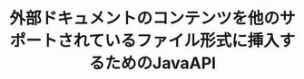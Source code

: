 ---
############################# Static ############################
layout: "auto-gen-gist"
draft: false
path: "ja/assembly/java/document/xlsx"
otherformats: PDF HTML XPS TIFF MHTML TXT XAML EPUB SVG PS PCL XML OTT OXPS MD POT OTP DOC DOCX DOCM DOT DOTX DOTM RTF ODT OTT XLS XLT XLSM XLTX XLTM XLSB ODS PPT PPTX PPTM PPS PPSX PPSM  POTX POTM ODP EML EMLX MSG 

############################# Head ############################
head_title: "Java API：外部ドキュメントのコンテンツをXLSXファイル形式に追加"
head_description: "GroupDocs.Assembly Java APIを使用すると、外部ドキュメントのコンテンツをPDF、DOCX、RTF、XLSX、CSV、PPTX、EML、MSGなどのさまざまなファイル形式に動的に挿入できます。"

############################# Header ############################
title: "外部ドキュメントのコンテンツを他のサポートされているファイル形式に挿入するためのJavaAPI"
description: "GroupDocs.Assembly for Javaは、外部ドキュメントのコンテンツをレポート、電子メール、およびPDF、DOC、DOCX、XLSX、CSV、PPTX、EML、MSGなどのサポートされているさまざまなファイル形式に挿入するための機能を提供します。"

######################### Download Button #######################
button:
    enable: true

############################# About ############################
about:
    enable: true
    title: "Javaを介して外部ドキュメントのコンテンツを他の一般的なファイル形式に挿入するにはどうすればよいですか？"
    content: |
      ドキュメントまたはファイルは、ユーザーが後の段階で取得できる情報を含む電子コピーまたはハードコピーです。ウィキペディアによると、ドキュメントは、表形式のドキュメント、リスト、フォーム、科学チャートのように構造化することも、本や新聞記事のように半構造化することも、手書きのメモのように非構造化することもできます。 GroupDocs.Assembly for Javaは、ソフトウェア開発者がドキュメントの自動化とレポート作成のための強力なアプリケーションを構築できるようにする非常に便利なAPIです。 PDF、Microsoft Word、Excelワークシート、PowerPoint、HTML、Outlook電子メールなどの多数のドキュメント形式の識別と操作を完全にサポートします。テンプレート要素の操作、リストレポート、チャートレポート、テーブルレポートなど、レポートを操作するための多数の高度な機能をサポートしています。さらに、APIは、ドキュメントページへのコンテンツの追加、スプレッドシートセルへのデータの挿入、コンテンツの置換、プレゼンテーションスライドへのコンテンツの追加など、ドキュメントコンテンツの追加と変更に関連するいくつかの高度な機能も完全にサポートします。

############################# content ############################
steps:
    enable: true
    block:
    - title_left: "Javaを介して外部ファイルの内容をWord文書に追加する"
      content_left: |
       GroupDocs.Assembly Java APIは、コンピュータープログラマーが独自のJavaアプリ内でドキュメント操作タスクを処理するのに役立ちます。 外部ドキュメントのファイル内容をさまざまなタイプのドキュメントタイプに完全にサポートします。 次のJavaコード例は、わずか数行のコードで外部ファイルの内容をワードプロセッシングドキュメントに追加する方法を示しています。

      title_right: "ドキュメントのコンテンツをXLSX ファイルに挿入する方法"
      content_right: |
        * ソースドキュメントテンプレートの設定
        * 宛先ドキュメントレポートの設定
        * [DocumentAssembler](https://apireference.groupdocs.com/assembly/java/com.groupdocs.assembly/DocumentAssembler) のインスタンスを作成します
        * [AssembleDocument](https://apireference.groupdocs.com/assembly/java/com.groupdocs.assembly/DocumentAssembler#assembleDocument-java.io.InputStream-java.io.OutputStream-com.groupdocs.assembly.LoadSaveOptions-を呼び出しますcom.groupdocs.assembly.DataSourceInfo...-)ドキュメントをアセンブルするメソッド。 それはサポートします
          * テンプレートドキュメントを読み取るためのストリーム。
          * 結果ドキュメントを書き込むためのストリーム。
          * ドキュメントの読み込みと保存のための追加オプションを指定します。
          * 使用するデータソースオブジェクトに関する情報を提供します。

      gisthash: "abb65f9e514add59870865121ed3c526"
      gistfile: "insert_documents_to_word_processing.java"

    - title_left: "Javaを介して外部ファイルの内容を電子メールメッセージに追加する"
      content_left: |
       GroupDocs.Assembly Java APIには、いくつかの一般的なドキュメントファイル形式および電子メールメッセージへの動的な外部ドキュメントのコンテンツ挿入機能が含まれています。 以下のJavaコードは、プログラマーが外部アプリケーションなしで外部ドキュメントのコンテンツを電子メールドキュメントに追加する方法を示しています。

      title_right: "ファイルの内容をXLSXドキュメントに追加する方法"
      content_right: |
        * ソースドキュメントテンプレートの設定
        * 宛先ドキュメントレポートの設定
        * [DocumentAssembler](https://apireference.groupdocs.com/assembly/java/com.groupdocs.assembly/DocumentAssembler) のインスタンスを作成します
        * [AssembleDocument](https://apireference.groupdocs.com/assembly/java/com.groupdocs.assembly/DocumentAssembler#assembleDocument-java.io.InputStream-java.io.OutputStream-com.groupdocs.assembly.LoadSaveOptions-を呼び出しますcom.groupdocs.assembly.DataSourceInfo...-)ドキュメントをアセンブルするメソッド。 それはサポートします
          * テンプレートドキュメントを読み取るためのストリーム。
          * 結果ドキュメントを書き込むためのストリーム。
          * ドキュメントの読み込みと保存のための追加オプションを指定します。
          * 使用するデータソースオブジェクトに関する情報を提供します。

      gisthash: "b72d7608548993ffbe62f97c798ba021"
      gistfile: "Insert_dynamic_documents_to_emails.java"

    - title_left: "システム要求"
      content_left: |
        GroupDocs.Assembly Java APIは、すべての主要なプラットフォームとオペレーティングシステムでサポートされています。 Microsoft Word、Excel、PowerPoint、Outlook、OpenOffice、その他50以上の形式でドキュメントを生成できます。 完全なシステム要件ガイドについては、[システム要件](https://docs.groupdocs.com/assembly/java/system-requirements/) にアクセスしてください。以下のコードを実行する前に、次の前提条件がインストールされていることを確認してください。 システム：
         * オペレーティングシステム：Microsoft Windows、Linux、MacOS
         * Javaバージョンのサポート：J2SE 7.0（1.7）、J2SE 8.0（1.8）以降
         * [Maven](https://mvnrepository.com/artifact/com.groupdocs/groupdocs-assembly/) からGroupDocs.AssemblyJavaAPIの最新バージョンを入手してください
        
      title_right: "GroupDocs.Assemblyを使用する理由"
      content_right: |
        * テンプレートからカスタムドキュメントを作成します。
        * 電子メールの添付ファイルを動的に添付します。
        * ドキュメントを作成および自動化するために追加のソフトウェアは必要ありません。
        * データソースに基づいて出力ドキュメントを生成します。
        * レポートにドキュメントコンテンツを動的に挿入する
        * スプレッドシートの組み立て中に数式を適用します。
        * 複数のデータ形式のサポートを提供します
        * シーケンシャルデータ操作のサポート。

demos:
    enable: true
        

more_formats:
    enable: true


back_to_top:
    enable: true
---